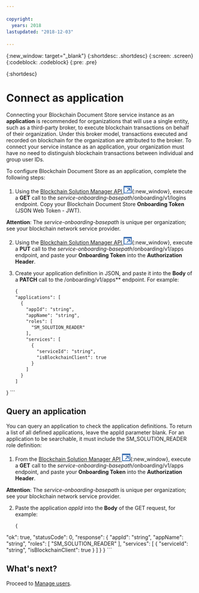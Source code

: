 ```yaml
---

copyright:
  years: 2018
lastupdated: "2018-12-03"

---
```


{:new_window: target="_blank"}
{:shortdesc: .shortdesc}
{:screen: .screen}
{:codeblock: .codeblock}
{:pre: .pre}

{:shortdesc}

# Connect as application

Connecting your Blockchain Document Store service instance as an **application**
is recommended for organizations that will use a single entity, such as a third-party
broker, to execute blockchain transactions on behalf of their organization. Under
this broker model, transactions executed and recorded on blockchain for the
organization are attributed to the broker. To connect your service instance as
an application, your organization must have no need to distinguish blockchain
transactions between individual and group user IDs.

To configure Blockchain Document Store as an application, complete the following
steps:

1.  Using the [Blockchain Solution Manager API ![External link icon](images/launch-glyph.svg "External link icon")](https://dev.pbsa-dev1.us-south.containers.mybluemix.net/onboarding/swagger/#/UI%20OAUTH%20Login%20Flow/get_v1_logins){:new_window}, execute a **GET** call to the  *service-onboarding-basepath*/onboarding/v1/logins endpoint. Copy your Blockchain Document Store **Onboarding Token** (JSON Web Token - JWT).

**Attention**: The *service-onboarding-basepath* is unique per organization; see your blockchain network service provider.  

2. Using the [Blockchain Solution Manager API ![External link icon](images/launch-glyph.svg "External link icon")](https://dev.pbsa-dev1.us-south.containers.mybluemix.net/onboarding/swagger/#/Apps/put_v1_apps){:new_window}, execute a **PUT** call to the *service-onboarding-basepath*/onboarding/v1/apps endpoint, and paste your **Onboarding Token** into the **Authorization Header**.

3. Create your application definition in JSON, and paste it into the **Body** of a **PATCH** call to the /onboarding/v1/apps** endpoint. For example:
    ```
    {
    "applications": [
      {
        "appId": "string",
        "appName": "string",
        "roles": [
          "SM_SOLUTION_READER"
        ],
        "services": [
          {
            "serviceId": "string",
            "isBlockchainClient": true
          }
        ]
      }
    ]
  }
    ```

## Query an application

You can query an application to check the application definitions. To return a list
of all defined applications, leave the appId parameter blank. For an application to
be searchable, it must include the SM_SOLUTION_READER role definition:

1. From the [Blockchain Solution Manager API ![External link icon](images/launch-glyph.svg "External link icon")](https://dev.pbsa-dev1.us-south.containers.mybluemix.net/onboarding/swagger/#/Apps/get_v1_apps){:new_window},
execute a **GET** call to the *service-onboarding-basepath*/onboarding/v1/apps endpoint, and paste your **Onboarding Token** into the **Authorization Header**.

**Attention**: The *service-onboarding-basepath* is unique per organization; see your blockchain network service provider.  

2. Paste the application *appId* into the **Body** of the GET request, for example:
    ```
    {
"ok": true,
"statusCode": 0,
"response": {
  "appId": "string",
  "appName": "string",
  "roles": [
    "SM_SOLUTION_READER"
  ],
  "services": [
    {
      "serviceId": "string",
      "isBlockchainClient": true
    }
  ]
}
}
    ```

## What's next?
Proceed to [Manage users](manage-users.html).
